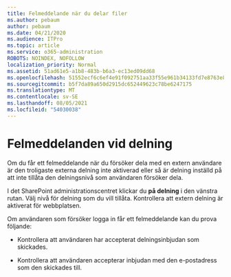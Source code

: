 ```yaml
---
title: Felmeddelande när du delar filer
ms.author: pebaum
author: pebaum
ms.date: 04/21/2020
ms.audience: ITPro
ms.topic: article
ms.service: o365-administration
ROBOTS: NOINDEX, NOFOLLOW
localization_priority: Normal
ms.assetid: 51ad61e5-a1b8-483b-b6a3-ec13ed09dd68
ms.openlocfilehash: 51552ecf6c6ef4e91f092751aa33f55e961b34133fd7e8763e84f1a2c894d5a9
ms.sourcegitcommit: b5f7da89a650d2915dc652449623c78be6247175
ms.translationtype: MT
ms.contentlocale: sv-SE
ms.lasthandoff: 08/05/2021
ms.locfileid: "54030038"
---
```

# <a name="error-messages-when-sharing"></a>Felmeddelanden vid delning

Om du får ett felmeddelande när du försöker dela med en extern användare är den troligaste externa delning inte aktiverad eller så är delning inställd på att inte tillåta den delningsnivå som användaren försöker dela.
  
I det SharePoint administrationscentret klickar du **på delning** i den vänstra rutan. Välj nivå för delning som du vill tillåta. Kontrollera att extern delning är aktiverat för webbplatsen. 
  
Om användaren som försöker logga in får ett felmeddelande kan du prova följande:
  
- Kontrollera att användaren har accepterat delningsinbjudan som skickades.
    
- Kontrollera att användaren accepterar inbjudan med den e-postadress som den skickades till.
    

